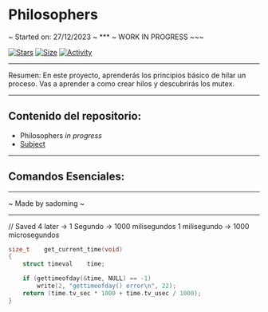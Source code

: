 # Philosophers

~ Started on: 27/12/2023 ~ *** ~ WORK IN PROGRESS ~~~ 

[![Stars](https://img.shields.io/github/stars/Sulig/Philosophers?color=ffff00&label=Stars&logo=Stars&style=?style=flat)](https://github.com/Sulig/Philosophers)
[![Size](https://img.shields.io/github/repo-size/Sulig/Philosophers?color=blue&label=Size&logo=Size&style=?style=flat)](https://github.com/Sulig/Philosophers)
[![Activity](https://img.shields.io/github/last-commit/Sulig/Philosophers?color=orange&label=Last%20Commit&style=flat)](https://github.com/Sulig/Philosophers)
 
***
Resumen:
En este proyecto, aprenderás los principios básico de hilar un proceso.
Vas a aprender a como crear hilos y descubrirás los mutex.

***
## Contenido del repositorio:
- Philosophers *in progress*
- [Subject](https://github.com/Sulig/Philosophers/blob/master/Philosophers.pdf)

***
## Comandos Esenciales:


***
~ Made by sadoming ~
***


// Saved 4 later -> 
1 Segundo -> 1000 milisegundos
1 milisegundo -> 1000 microsegundos

``` c
size_t    get_current_time(void)
{
    struct timeval    time;

    if (gettimeofday(&time, NULL) == -1)
        write(2, "gettimeofday() error\n", 22);
    return (time.tv_sec * 1000 + time.tv_usec / 1000);
}
```

